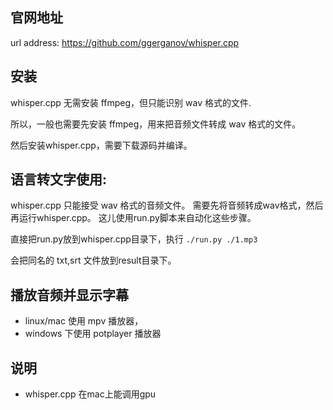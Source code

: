 ## 官网地址
url address:  https://github.com/ggerganov/whisper.cpp

## 安装

whisper.cpp 无需安装 ffmpeg，但只能识别 wav 格式的文件.

所以，一般也需要先安装 ffmpeg，用来把音频文件转成 wav 格式的文件。

然后安装whisper.cpp，需要下载源码并编译。

## 语言转文字使用:

whisper.cpp 只能接受 wav 格式的音频文件。
需要先将音频转成wav格式，然后再运行whisper.cpp。
这儿使用run.py脚本来自动化这些步骤。

直接把run.py放到whisper.cpp目录下，执行 `./run.py ./1.mp3`

会把同名的 txt,srt 文件放到result目录下。

## 播放音频并显示字幕
* linux/mac 使用 mpv 播放器，
* windows 下使用 potplayer 播放器

## 说明
* whisper.cpp 在mac上能调用gpu
